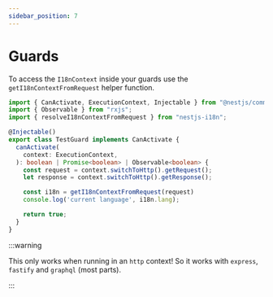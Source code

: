 ```yaml
---
sidebar_position: 7
---
```


# Guards

To access the `I18nContext` inside your guards use the `getI18nContextFromRequest` helper function.

```typescript title="src/test.guard.ts"
import { CanActivate, ExecutionContext, Injectable } from "@nestjs/common";
import { Observable } from "rxjs";
import { resolveI18nContextFromRequest } from "nestjs-i18n";

@Injectable()
export class TestGuard implements CanActivate {
  canActivate(
    context: ExecutionContext,
  ): boolean | Promise<boolean> | Observable<boolean> {
    const request = context.switchToHttp().getRequest();
    let response = context.switchToHttp().getResponse();

    const i18n = getI18nContextFromRequest(request)
    console.log('current language', i18n.lang);

    return true;
  }
}
```

:::warning

This only works when running in an `http` context! So it works with `express`, `fastify` and `graphql` (most parts).

:::